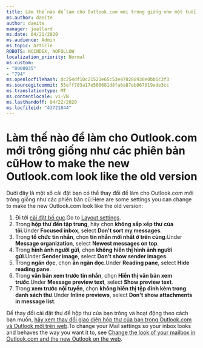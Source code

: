 ```yaml
---
title: Làm thế nào để làm cho Outlook.com mới trông giống như một tuổi
ms.author: daeite
author: daeite
manager: joallard
ms.date: 04/21/2020
ms.audience: Admin
ms.topic: article
ROBOTS: NOINDEX, NOFOLLOW
localization_priority: Normal
ms.custom:
- "8000035"
- "794"
ms.openlocfilehash: dc254df10c21521e65c53e478288938e0bb1c3f3
ms.sourcegitcommit: 55eff703a17e500681d8fa6a87eb067019ade3cc
ms.translationtype: MT
ms.contentlocale: vi-VN
ms.lasthandoff: 04/22/2020
ms.locfileid: "43721844"
---
```

# <a name="how-to-make-the-new-outlookcom-look-like-the-old-version"></a><span data-ttu-id="61bc3-102">Làm thế nào để làm cho Outlook.com mới trông giống như các phiên bản cũ</span><span class="sxs-lookup"><span data-stu-id="61bc3-102">How to make the new Outlook.com look like the old version</span></span>

<span data-ttu-id="61bc3-103">Dưới đây là một số cài đặt bạn có thể thay đổi để làm cho Outlook.com mới trông giống như các phiên bản cũ:</span><span class="sxs-lookup"><span data-stu-id="61bc3-103">Here are some settings you can change to make the new Outlook.com look like the old version:</span></span>

1. <span data-ttu-id="61bc3-104">Đi tới [cài đặt bố cục](https://outlook.live.com/mail/options/mail/layout).</span><span class="sxs-lookup"><span data-stu-id="61bc3-104">Go to [Layout settings](https://outlook.live.com/mail/options/mail/layout).</span></span>
1. <span data-ttu-id="61bc3-105">Trong **hộp thư đến tập trung**, hãy chọn **không sắp xếp thư của tôi**.</span><span class="sxs-lookup"><span data-stu-id="61bc3-105">Under **Focused inbox**, select **Don't sort my messages**.</span></span>
1. <span data-ttu-id="61bc3-106">Trong **tổ chức tin nhắn**, chọn **tin nhắn mới nhất ở trên cùng**.</span><span class="sxs-lookup"><span data-stu-id="61bc3-106">Under **Message organization**, select **Newest messages on top**.</span></span>
1. <span data-ttu-id="61bc3-107">Trong **hình ảnh người gửi**, chọn **không hiển thị hình ảnh người gửi**.</span><span class="sxs-lookup"><span data-stu-id="61bc3-107">Under **Sender image**, select **Don't show sender images**.</span></span>
1. <span data-ttu-id="61bc3-108">Trong **ngăn đọc**, chọn **ẩn ngăn đọc**.</span><span class="sxs-lookup"><span data-stu-id="61bc3-108">Under **Reading pane**, select **Hide reading pane**.</span></span>
1. <span data-ttu-id="61bc3-109">Trong **văn bản xem trước tin nhắn**, chọn **Hiển thị văn bản xem trước**.</span><span class="sxs-lookup"><span data-stu-id="61bc3-109">Under **Message preview text**, select **Show preview text**.</span></span>
1. <span data-ttu-id="61bc3-110">Trong **xem trước nội tuyến**, chọn **không hiển thị tệp đính kèm trong danh sách thư**.</span><span class="sxs-lookup"><span data-stu-id="61bc3-110">Under **Inline previews**, select **Don't show attachments in message list**.</span></span>

<span data-ttu-id="61bc3-111">Để thay đổi cài đặt thư để hộp thư của bạn trông và hoạt động theo cách bạn muốn, [hãy xem thay đổi giao diện hộp thư của bạn trong Outlook.com và Outlook mới trên web](https://support.office.com/article/b41c2ecb-f23c-42b3-b7f8-659646d5e58c?wt.mc_id=Office_Outlook_com_Alchemy).</span><span class="sxs-lookup"><span data-stu-id="61bc3-111">To change your Mail settings so your inbox looks and behaves the way you want it to, see [Change the look of your mailbox in Outlook.com and the new Outlook on the web](https://support.office.com/article/b41c2ecb-f23c-42b3-b7f8-659646d5e58c?wt.mc_id=Office_Outlook_com_Alchemy).</span></span>